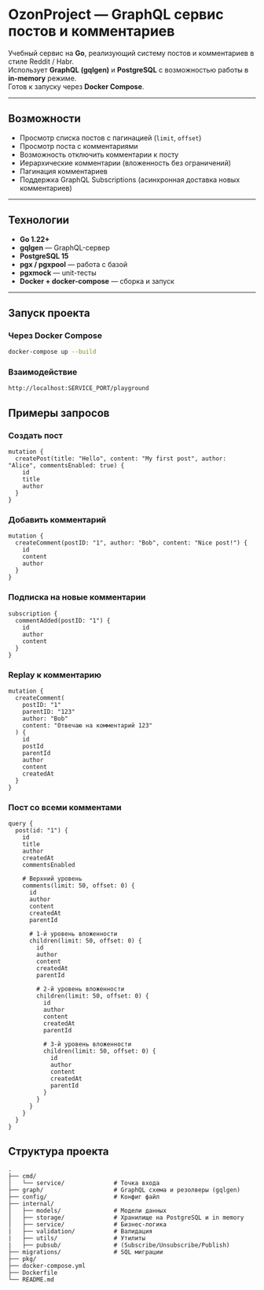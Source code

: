 # OzonProject — GraphQL сервис постов и комментариев

Учебный сервис на **Go**, реализующий систему постов и комментариев в стиле Reddit / Habr.  
Использует **GraphQL (gqlgen)** и **PostgreSQL** с возможностью работы в **in-memory** режиме.  
Готов к запуску через **Docker Compose**.

---

## Возможности

- Просмотр списка постов с пагинацией (`limit`, `offset`)
- Просмотр поста с комментариями
- Возможность отключить комментарии к посту
- Иерархические комментарии (вложенность без ограничений)
- Пагинация комментариев
- Поддержка GraphQL Subscriptions (асинхронная доставка новых комментариев)

---

## Технологии

- **Go 1.22+**
- **gqlgen** — GraphQL-сервер
- **PostgreSQL 15**
- **pgx / pgxpool** — работа с базой
- **pgxmock** — unit-тесты
- **Docker + docker-compose** — сборка и запуск

---

## Запуск проекта

### Через Docker Compose

```bash
docker-compose up --build
```

### Взаимодействие

```bash
http://localhost:SERVICE_PORT/playground
```

## Примеры запросов

### Создать пост

```gql
mutation {
  createPost(title: "Hello", content: "My first post", author: "Alice", commentsEnabled: true) {
    id
    title
    author
  }
}
```

### Добавить комментарий

```gql
mutation {
  createComment(postID: "1", author: "Bob", content: "Nice post!") {
    id
    content
    author
  }
}
```

### Подписка на новые комментарии

```gql
subscription {
  commentAdded(postID: "1") {
    id
    author
    content
  }
}
```

### Replay к комментарию

```gql
mutation {
  createComment(
    postID: "1"
    parentID: "123"
    author: "Bob"
    content: "Отвечаю на комментарий 123"
  ) {
    id
    postId
    parentId
    author
    content
    createdAt
  }
}
```

### Пост со всеми комментами 

```gql
query {
  post(id: "1") {
    id
    title
    author
    createdAt
    commentsEnabled

    # Верхний уровень
    comments(limit: 50, offset: 0) {
      id
      author
      content
      createdAt
      parentId

      # 1-й уровень вложенности
      children(limit: 50, offset: 0) {
        id
        author
        content
        createdAt
        parentId

        # 2-й уровень вложенности
        children(limit: 50, offset: 0) {
          id
          author
          content
          createdAt
          parentId

          # 3-й уровень вложенности
          children(limit: 50, offset: 0) {
            id
            author
            content
            createdAt
            parentId
          }
        }
      }
    }
  }
}
```

## Структура проекта

```pgsql
.
├── cmd/
│   └── service/              # Точка входа
├── graph/                    # GraphQL схема и резолверы (gqlgen)
├── config/                   # Конфиг файл
├── internal/
│   ├── models/               # Модели данных
│   ├── storage/              # Хранилище на PostgreSQL и in memory
│   ├── service/              # Бизнес-логика
|   ├── validation/           # Валидация
|   ├── utils/                # Утилиты
|   ├── pubsub/               # (Subscribe/Unsubscribe/Publish)
├── migrations/               # SQL миграции
├── pkg/
├── docker-compose.yml
├── Dockerfile
└── README.md
```